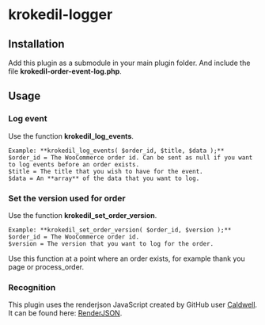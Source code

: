 # krokedil-logger
## Installation
Add this plugin as a submodule in your main plugin folder. And include the file **krokedil-order-event-log.php**.

## Usage
### Log event
Use the function **krokedil_log_events**. 
```
Example: **krokedil_log_events( $order_id, $title, $data );**
$order_id = The WooCommerce order id. Can be sent as null if you want to log events before an order exists.
$title = The title that you wish to have for the event.
$data = An **array** of the data that you want to log.
```

### Set the version used for order

Use the function **krokedil_set_order_version**. 
```
Example: **krokedil_set_order_version( $order_id, $version );**
$order_id = The WooCommerce order id.
$version = The version that you want to log for the order.
```
Use this function at a point where an order exists, for example thank you page or process_order.

### Recognition
This plugin uses the renderjson JavaScript created by GitHub user [Caldwell](https://github.com/caldwell/). It can be found here: [RenderJSON](https://github.com/caldwell/renderjson).